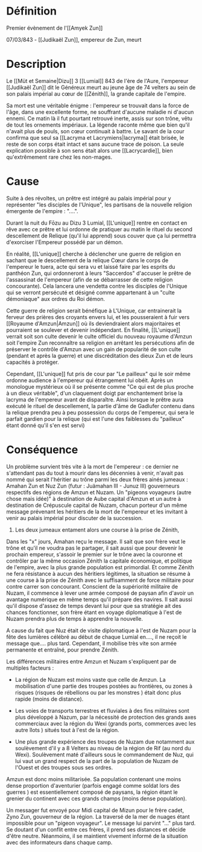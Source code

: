 # Définition
Premier évènement de l'[[Amyek Zun]]

07/03/843 - [[Judikaël Zun]], empereur de Zun, meurt 


# Description 

Le [[Müt et Semaine|Dizu]] 3 [[Lumial]] 843 de l'ère de l'Aure, l'empereur [[Judikaël Zun]] dit le Généreux meurt au jeune âge de 74 velters au sein de son palais impérial au cœur de [[Zénith]], la grande capitale de l'empire.

Sa mort est une véritable énigme : l'empereur se trouvait dans la force de l'âge, dans une excellente forme, ne souffrant d'aucune maladie ni d'aucun ennemi. Ce matin là il fut pourtant retrouvé inerte, assis sur son trône, vêtu de tout les ornements impériaux. La légende raconte même que bien qu'il n'avait plus de pouls, son cœur continuait à battre. Le savant de la cour confirma que seul sa [[Lacryma et Lacrymiens|lacryma]] était brisée, le reste de son corps était intact et sans aucune trace de poison. La seule explication possible à son sens était alors une [[Lacrycardie]], bien qu'extrêmement rare chez les non-mages.   


# Cause 

Suite à des révoltes, un prêtre est intégré au palais impérial pour y représenter "les disciples de l'Unique", les partisans de la nouvelle religion émergente de l'empire : "....". 

Durant la nuit du Fōzu au Dizu 3 Lumial, [[L'unique]] rentre en contact en rêve avec ce prêtre et lui ordonne de pratiquer au matin le rituel du second descellement de Relique (qu'il lui apprend) sous couver que ça lui permettra d'exorciser l'Empereur possédé par un démon. 

En réalité, [[L'unique]] cherche à déclencher une guerre de religion en sachant que le descellement de la relique Cœur dans le corps de l'empereur le tuera, acte qui sera vu et laissé faire par les esprits du panthéon Zun, qui ordonneront à leurs "Saccerdos" d'accuser le prêtre de l'assassinat de l'empereur (afin de se débarrasser de cette religion concourante).  Cela lancera une vendetta contre les disciples de l'Unique qui se verront persécuté et désigné comme appartenant à un "culte démoniaque" aux ordres du Roi démon. 

Cette guerre de religion serait bénéfique à L'Unique, car entrainerait la ferveur des prières des croyants envers lui, et les pousseraient à fuir vers [[Royaume d'Amzun|Amzun]] où ils deviendraient alors majoritaires et pourraient se soulever et devenir indépendant. En finalité, [[L'unique]] verrait soit son culte devenir le culte officiel du nouveau royaume d'Amzun soit l'empire Zun reconnaître sa religion en arrêtant les persécutions afin de préserver le contrôle d'Amzun avec un gain de popularité de son culte (pendant et après la guerre) et une discréditation des dieux Zun et de leurs capacités à protéger. 

Cependant, [[L'unique]] fut pris de cour par "Le pailleux" qui le soir même ordonne audience à l'empereur qui étrangement lui obéit.  Après un monologue mystérieux où il se présente comme "Ce qui est de plus proche à un dieux véritable", d'un claquement doigt par enchantement brise la lacryma de l'empereur avant de disparaître.  Ainsi lorsque le prêtre aura exécuté le rituel de descellement, la partie d'âme de Gadlufer contenu dans la relique prendra peu à peu possession du corps de l'empereur, qui sera le parfait gardien pour la relique (qui est l'une des faiblesses du "pailleux" étant donné qu'il s'en est servi)

# Conséquence

Un problème survient très vite à la mort de l'empereur : ce dernier ne s'attendant pas du tout à mourir dans les décennies à venir, n'avait pas nommé qui serait l'héritier au trône parmi les deux frères ainés  jumeaux : Amahan Zun et Nuz Zun (futur : Juämahan III - Junuz III)  gouverneurs respectifs des régions de Amzun et Nuzam. Un "pigeons voyageurs (autre chose mais idée)" à destination de Aube capital d'Amzun et un autre à destination de Crépuscule capital de Nuzam, chacun porteur d'un même message prévenant les héritiers de la mort de l'empereur et les invitant à venir au palais impérial pour discuter de la succession. 

1. Les deux jumeaux entament alors une course à la prise de Zénith, 

Dans les "x" jours, Amahan reçu le message. Il sait que son frère veut le trône et qu'il ne voudra pas le partager, il sait aussi que pour devenir le prochain empereur, s'assoir le premier sur le trône avec la couronne et contrôler par la même occasion Zénith la capitale économique, et politique de l'empire, avec la plus grande population est primordial. Et comme Zénith ne fera résistance à aucun des héritiers légitimes, la situation se résume à une course à la prise de Zénith avec le suffisamment de force militaire pour contre carrer son concourant. Conscient de la supériorité militaire de Nuzam, il commence à lever une armée composé de paysan afin d'avoir un avantage numérique en même temps qu'il prépare des navires. Il sait aussi qu'il dispose d'assez de temps devant lui pour que sa stratégie ait des chances fonctionner, son frère étant en voyage diplomatique à l'est de Nuzam prendra plus de temps à apprendre la nouvelle. 


A cause du fait que Nuz était de visite diplomatique à l'est de Nuzam pour la fête des lumières célébré au début de chaque Lumial en...., il ne reçoit le message que.... plus tard. Cependant, il mobilise très vite son armée permanente et entraîné,  pour prendre Zénith.

Les différences militaires entre Amzun et Nuzam s'expliquent par de multiples facteurs :

- La région de Nuzam est moins vaste que celle de Amzun. La mobilisation d'une partie des troupes postées au frontières, ou zones à risques (risques de rébellions ou par les monstres ) était donc plus rapide (moins de distance).

- Les voies de transports terrestres et fluviales à des fins militaires sont plus développé à Nazum, par la nécessité de protection des grands axes commerciaux avec la région du Wexi (grands ports, commerces avec les autre îlots ) situés tout à l'est de la région.

- Une plus grande  expérience des troupes de Nuzam due notamment aux soulèvement d'il y a 8 Velters au niveau de la région de Rif (au nord du Wexi). Soulèvement maté d'ailleurs sous le commandement de Nuz, qui lui vaut un grand respect de la part de la population de Nuzam de l'Ouest et des troupes sous ses ordres.

Amzun est donc moins militarisée. Sa population contenant une moins dense proportion d'aventurier (parfois engagé comme soldat lors des guerres ) est essentiellement composé de paysans, la région étant le grenier du continent avec ces grands champs (moins dense population).


Un messager fut envoyé pour Midi capital de Mizun pour le frère cadet, Zyno Zun, gouverneur de la région. La traversé de la mer de nuages étant impossible pour un "pigeon voyageur". Le message lui parvint "..." plus tard. Se doutant d'un conflit entre ces frères, il prend ses distances et décide d'être neutre. Néanmoins, il se maintient vivement informé de la situation avec des informateurs dans chaque camp. 


